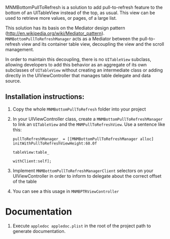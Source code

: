 MNMBottomPullToRefresh is a solution to add pull-to-refresh feature to the bottom of an UITableView instead of the top, as usual. This view can be used to retrieve more values, or pages, of a large list.

This solution has its basis on the Mediator design pattern (http://en.wikipedia.org/wiki/Mediator_pattern). `MNMBottomPullToRefreshManager` acts as a Mediator between the pull-to-refresh view and its container table view, decoupling the view and the scroll management.

In order to maintain this decoupling, there is no `UITableView` subclass, allowing developers to add this behavior as an aggregate of its own subclasses of `UITableView` without creating an intermediate class or adding directly in the UIViewController that manages table delegate and data source.

Installation instructions:
-------------------------

1) Copy the whole `MNMBottomPullToRefresh` folder into your project

2) In your UIViewController class, create a `MNMBottomPullToRefreshManager` to link an `UITableView` and the `MNMPullToRefreshView`. Use a sentence like this:

       pullToRefreshManager_ = [[MNMBottomPullToRefreshManager alloc] initWithPullToRefreshViewHeight:60.0f
                                                                                            tableView:table_
                                                                                           withClient:self];
    
3) Implement `MNMBottomPullToRefreshManagerClient` selectors on your UIViewController in order to inform to delegate about the correct offset of the table

4) You can see a this usage in `MNMBPTRViewController`

Documentation
=============

1) Execute  `appledoc appledoc.plist` in the root of the project path to generate documentation. 